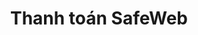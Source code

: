 ---
url: payment
picture: /static/img/remote-working-scaled.jpeg
title: Thanh toán SafeWeb
message: Trang web này đang xây dựng
windows:
    version: ngân hàng 2.0
---